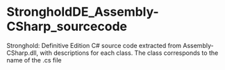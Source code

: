 # StrongholdDE_Assembly-CSharp_sourcecode
Stronghold: Definitive Edition C# source code extracted from Assembly-CSharp.dll, with descriptions for each class. The class corresponds to the name of the .cs file
